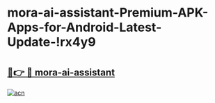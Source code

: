 # mora-ai-assistant-Premium-APK-Apps-for-Android-Latest-Update-!rx4y9

# <h2><a href="https://q8mgav.esa.edu.pl?title=mora-ai-assistant&ref=rx4y9">🔗👉 🔴 mora-ai-assistant</a></h2>

[![acn](https://github.com/user-attachments/assets/0f9c940e-d8b0-45ae-aac7-cd30a18b3e1c)](https://q8mgav.esa.edu.pl?title=mora-ai-assistant&ref=rx4y9)

